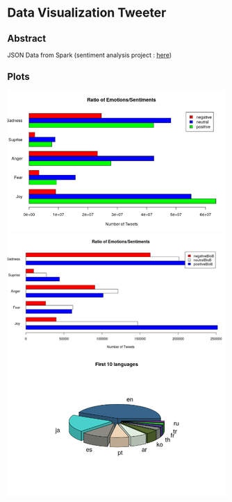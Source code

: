 # Data Visualization Tweeter
## Abstract
JSON Data from Spark  (sentiment analysis project : [here](https://github.com/mbenhamd/twitter-sentiment-analysis))
## Plots

![alt text](https://github.com/mbenhamd/data-visualization-tweeter/blob/master/final_plot_contradiction_analysis.png)
![alt text](https://github.com/mbenhamd/data-visualization-tweeter/blob/master/textBlob_comparaison.png?raw=true)
![alt_text](https://github.com/mbenhamd/data-visualization-tweeter/blob/master/first_ten_languages.png?raw=true)
